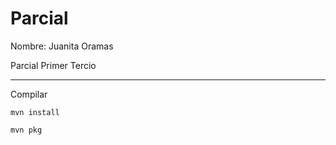 # Parcial  

Nombre: Juanita Oramas

Parcial Primer Tercio

---
Compilar 

~~~
mvn install

mvn pkg
~~~
